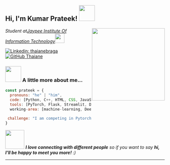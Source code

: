 <h2> Hi, I'm Kumar Prateek! <img src="https://media.giphy.com/media/p4NLw3I4U0idi/giphy.gif" width="50"></h2>
<img align='right' src="https://media.giphy.com/media/ZVik7pBtu9dNS/giphy.gif" width="230">
<p><em>Student at<a href="http://www.jiit.ac.in/">Jaypee Institute Of Information Technology</a><img src="https://media.giphy.com/media/fYSnHlufseco8Fh93Z/giphy.gif" width="30"></br></em></p>

[![Linkedin: thaianebraga](https://img.shields.io/badge/-thaianebraga-blue?style=flat-square&logo=Linkedin&logoColor=white&link=https://www.linkedin.com/in/kumar-prateek-7637b398/)](https://www.linkedin.com/in/kumar-prateek-7637b398/)
[![GitHub Thaiane](https://img.shields.io/github/followers/nerdishhomosapein?label=follow&style=social)](https://github.com/nerdishhomosapein)


### <img src="https://media.giphy.com/media/VgCDAzcKvsR6OM0uWg/giphy.gif" width="50"> A little more about me...  

```javascript
const prateek = {
  pronouns: "he" | "him",
  code: [Python, C++, HTML, CSS, JavaScript],
  tools: [PyTorch, Flask, Streamlit, Docker,],
  working-area: [machine-learning, Deep Learning, Web Services],
  
 challenge: "I am competing in Pytorch Summer Hackathon"
}
```

<img src="https://media.giphy.com/media/LnQjpWaON8nhr21vNW/giphy.gif" width="60"> <em><b>I love connecting with different people</b> so if you want to say <b>hi, I'll be happy to meet you more!</b> :)</em>

---
